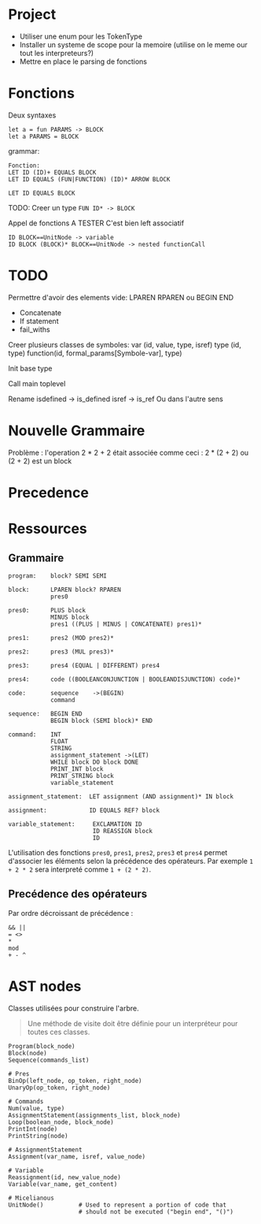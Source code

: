 # Project
* Utiliser une enum pour les TokenType
* Installer un systeme de scope pour la memoire (utilise on le meme our tout les interpreteurs?)
* Mettre en place le parsing de fonctions

# Fonctions

Deux syntaxes
```
let a = fun PARAMS -> BLOCK
let a PARAMS = BLOCK
```

grammar:
```
Fonction:
LET ID (ID)+ EQUALS BLOCK
LET ID EQUALS (FUN|FUNCTION) (ID)* ARROW BLOCK

LET ID EQUALS BLOCK
```
TODO: Creer un type `FUN ID* -> BLOCK` 

Appel de fonctions A TESTER
C'est bien left associatif
```
ID BLOCK==UnitNode -> variable
ID BLOCK (BLOCK)* BLOCK==UnitNode -> nested functionCall
```

# TODO
Permettre d'avoir des elements vide: LPAREN RPAREN ou BEGIN END
* Concatenate
* If statement
* fail_withs

Creer plusieurs classes de symboles:
    var (id, value, type, isref)
    type (id, type)
    function(id, formal_params[Symbole-var], type)


Init base type

Call main toplevel

Rename isdefined -> is_defined
isref -> is_ref 
Ou dans l'autre sens

# Nouvelle Grammaire
Problème : l'operation 2 * 2 + 2 était associée comme ceci : 2 * (2 + 2) ou (2 + 2) est un block

# Precedence

# Ressources
## Grammaire
```EBNF
program:    block? SEMI SEMI

block:      LPAREN block? RPAREN
            pres0

pres0:      PLUS block
            MINUS block
            pres1 ((PLUS | MINUS | CONCATENATE) pres1)*
            
pres1:      pres2 (MOD pres2)*

pres2:      pres3 (MUL pres3)*

pres3:      pres4 (EQUAL | DIFFERENT) pres4

pres4:      code ((BOOLEANCONJUNCTION | BOOLEANDISJUNCTION) code)*

code:       sequence    ->(BEGIN)
            command

sequence:   BEGIN END
            BEGIN block (SEMI block)* END

command:    INT
            FLOAT
            STRING
            assignment_statement ->(LET)
            WHILE block DO block DONE
            PRINT_INT block
            PRINT_STRING block
            variable_statement

assignment_statement:  LET assignment (AND assignment)* IN block

assignment:            ID EQUALS REF? block

variable_statement:     EXCLAMATION ID
                        ID REASSIGN block
                        ID
```

L'utilisation des fonctions `pres0`, `pres1`, `pres2`, `pres3` et `pres4` permet d'associer les éléments selon la précédence des opérateurs. Par exemple `1 + 2 * 2` sera interpreté comme `1 + (2 * 2)`.

## Precédence des opérateurs
Par ordre décroissant de précédence :
```
&& ||
= <> 
*
mod
+ - ^
```

# AST nodes
Classes utilisées pour construire l'arbre.
> Une méthode de visite doit être définie pour un interpréteur pour toutes ces classes.

```
Program(block_node)
Block(node)
Sequence(commands_list)

# Pres
BinOp(left_node, op_token, right_node)
UnaryOp(op_token, right_node)

# Commands
Num(value, type)
AssignmentStatement(assignments_list, block_node)
Loop(boolean_node, block_node)
PrintInt(node)
PrintString(node)

# AssignmentStatement
Assignment(var_name, isref, value_node)

# Variable
Reassignment(id, new_value_node)
Variable(var_name, get_content)

# Micelianous
UnitNode()          # Used to represent a portion of code that
                    # should not be executed ("begin end", "()")
```
